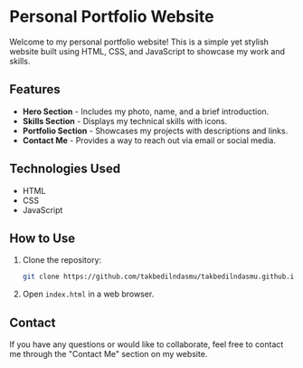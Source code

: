 # Personal Portfolio Website

Welcome to my personal portfolio website! This is a simple yet stylish website built using HTML, CSS, and JavaScript to showcase my work and skills.

## Features

- **Hero Section** - Includes my photo, name, and a brief introduction.
- **Skills Section** - Displays my technical skills with icons.
- **Portfolio Section** - Showcases my projects with descriptions and links.
- **Contact Me** - Provides a way to reach out via email or social media.

## Technologies Used

- HTML
- CSS
- JavaScript

## How to Use

1. Clone the repository:
   ```bash
   git clone https://github.com/takbedilndasmu/takbedilndasmu.github.io.git
   ```
2. Open `index.html` in a web browser.

## Contact

If you have any questions or would like to collaborate, feel free to contact me through the "Contact Me" section on my website.

